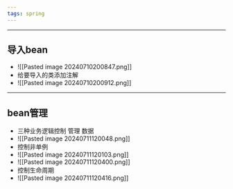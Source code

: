 ```yaml
---
tags: spring
---
```


---

## 导入bean

 - ![[Pasted image 20240710200847.png]]
 - 给要导入的类添加注解
 - ![[Pasted image 20240710200912.png]]

---

## bean管理

 - 三种业务逻辑控制 管理 数据
 - ![[Pasted image 20240711120048.png]]
 - 控制非单例
 - ![[Pasted image 20240711120103.png]]
 - ![[Pasted image 20240711120400.png]]
 - 控制生命周期
 - ![[Pasted image 20240711120416.png]]

